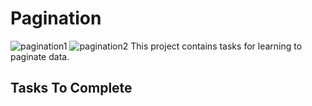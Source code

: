 # Pagination
![pagination1](https://github.com/richard-1257/alx-backend/assets/83041703/d79caae2-2b44-4997-b6db-1a61c484fb9e)
![pagination2](https://github.com/richard-1257/alx-backend/assets/83041703/b730098b-0d43-41b4-9943-fcefb6406122)
This project contains tasks for learning to paginate data.
## Tasks To Complete
